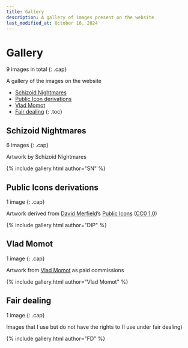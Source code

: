 ```yaml
---
title: Gallery
description: A gallery of images present on the website
last_modified_at: October 16, 2024
---
```


# Gallery
9 images in total
{: .cap}

A gallery of the images on the website

- [Schizoid Nightmares](#schizoid-nightmares)
- [Public Icon derivations](#public-icons-derivations)
- [Vlad Momot](#vlad-momot)
- [Fair dealing](#fair-dealing)
{: .toc}

## Schizoid Nightmares
6 images
{: .cap}

Artwork by Schizoid Nightmares

{% include gallery.html author="SN" %}

## Public Icons derivations
1 image
{: .cap}

Artwork derived from <a href="https://lllllllllllllllll.com/" target="_blank">David Merfield</a>’s <a href="https://github.com/davidmerfield/Public-Icons" target="_blank">Public Icons</a> (<a href="https://github.com/davidmerfield/Public-Icons/blob/master/LICENSE" target="_blank">CC0 1.0</a>)

{% include gallery.html author="DIP" %}

## Vlad Momot
1 image
{: .cap}

Artwork from <a href="https://vladmomotart.tumblr.com/" target="_blank">Vlad Momot</a> as paid commissions

{% include gallery.html author="Vlad Momot" %}

## Fair dealing
1 image
{: .cap}

Images that I use but do not have the rights to (I use under fair dealing)

{% include gallery.html author="FD" %}